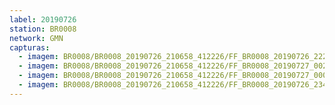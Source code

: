 ```yaml
---
label: 20190726
station: BR0008
network: GMN
capturas:
  - imagem: BR0008/BR0008_20190726_210658_412226/FF_BR0008_20190726_222238_790_0061696.fits_maxpixel.jpg
  - imagem: BR0008/BR0008_20190726_210658_412226/FF_BR0008_20190727_002250_405_0158464.fits_maxpixel.jpg
  - imagem: BR0008/BR0008_20190726_210658_412226/FF_BR0008_20190727_000958_179_0147968.fits_maxpixel.jpg
  - imagem: BR0008/BR0008_20190726_210658_412226/FF_BR0008_20190726_234443_340_0127488.fits_maxpixel.jpg
---
```


